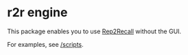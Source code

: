 # r2r engine

This package enables you to use [Rep2Recall](https://github.com/patarapolw/rep2recall) without the GUI.

For examples, see [/scripts](/scripts).